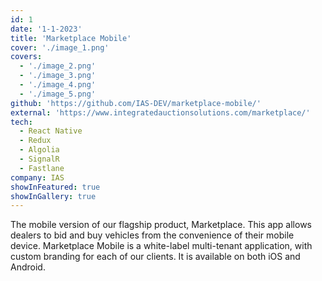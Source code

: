 ```yaml
---
id: 1
date: '1-1-2023'
title: 'Marketplace Mobile'
cover: './image_1.png'
covers:
  - './image_2.png'
  - './image_3.png'
  - './image_4.png'
  - './image_5.png'
github: 'https://github.com/IAS-DEV/marketplace-mobile/'
external: 'https://www.integratedauctionsolutions.com/marketplace/'
tech:
  - React Native
  - Redux
  - Algolia
  - SignalR
  - Fastlane
company: IAS
showInFeatured: true
showInGallery: true
---
```


The mobile version of our flagship product, Marketplace. This app allows dealers to bid and buy vehicles from the convenience of their mobile device. Marketplace Mobile is a white-label multi-tenant application, with custom branding for each of our clients. It is available on both iOS and Android.
